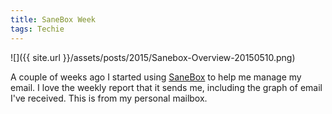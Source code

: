 ```yaml
---
title: SaneBox Week
tags: Techie
---
```


![]({{ site.url }}/assets/posts/2015/Sanebox-Overview-20150510.png)

A couple of weeks ago I started using [SaneBox](http://sanebox.com/t/qhy43) to help me manage my email. I love the weekly report that it sends me, including the graph of email I've received. This is from my personal mailbox.
